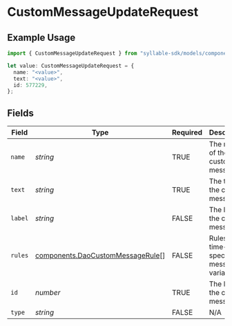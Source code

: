 # CustomMessageUpdateRequest

## Example Usage

```typescript
import { CustomMessageUpdateRequest } from "syllable-sdk/models/components";

let value: CustomMessageUpdateRequest = {
  name: "<value>",
  text: "<value>",
  id: 577229,
};
```

## Fields

| Field                                                                                | Type                                                                                 | Required                                                                             | Description                                                                          |
| ------------------------------------------------------------------------------------ | ------------------------------------------------------------------------------------ | ------------------------------------------------------------------------------------ | ------------------------------------------------------------------------------------ |
| `name`                                                                               | *string*                                                                             | TRUE                                                                   | The name of the custom message                                                       |
| `text`                                                                               | *string*                                                                             | TRUE                                                                   | The text of the custom message                                                       |
| `label`                                                                              | *string*                                                                             | FALSE                                                                   | The label of the custom message                                                      |
| `rules`                                                                              | [components.DaoCustomMessageRule](/sdk-docs/models/components/daocustommessagerule)[] | FALSE                                                                   | Rules for time-specific message variants                                             |
| `id`                                                                                 | *number*                                                                             | TRUE                                                                   | The ID of the custom message                                                         |
| `type`                                                                               | *string*                                                                             | FALSE                                                                   | N/A                                                                                  |